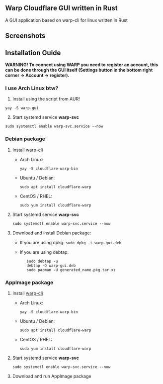 ## Warp Cloudflare GUI written in Rust
A GUI application based on warp-cli for linux written in Rust

## Screenshots



## Installation Guide

**WARNING! To connect using WARP you need to register an account, this can be done through the GUI itself (Settings button in the bottom right corner -> Account -> register).**

### I use Arch Linux btw?
1. Install using the script from AUR!

``
    yay -S warp-gui
``

2. Start systemd service **warp-svc**

``
     sudo systemctl enable warp-svc.service --now
``

### Debian package
1. Install [warp-cli](https://developers.cloudflare.com/warp-client/get-started/linux/)

   - Arch Linux:

     ``
         yay -S cloudflare-warp-bin
     ``
   - Ubuntu / Debian:

     ``
         sudo apt install cloudflare-warp
     ``

   - CentOS / RHEL:

     ``
         sudo yum install cloudflare-warp
     ``
2. Start systemd service **warp-svc**

   ``
        sudo systemctl enable warp-svc.service --now
   ``
3. Download and install Debian package:
   - If you are using dpkg:
   ``
      sudo dpkg -i warp-gui.deb
   ``
   - If you are using debtap:
   
      ```
         sudo debtap -u
         debtap -Q warp-gui.deb
         sudo pacman -U generated_name.pkg.tar.xz
      ```

### AppImage package
1. Install [warp-cli](https://developers.cloudflare.com/warp-client/get-started/linux/)

   - Arch Linux:

     ``
         yay -S cloudflare-warp-bin
     ``
   - Ubuntu / Debian:

     ``
         sudo apt install cloudflare-warp
     ``

   - CentOS / RHEL:

     ``
         sudo yum install cloudflare-warp
     ``
2. Start systemd service **warp-svc**

   ``
        sudo systemctl enable warp-svc.service --now
   ``
3. Download and run AppImage package
